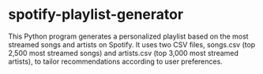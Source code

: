 # spotify-playlist-generator
This Python program generates a personalized playlist based on the most streamed songs and artists on Spotify. It uses two CSV files, songs.csv (top 2,500 most streamed songs) and artists.csv (top 3,000 most streamed artists), to tailor recommendations according to user preferences.
